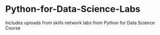 # Python-for-Data-Science-Labs
Includes uploads from skills network labs from Python for Data Science Course
